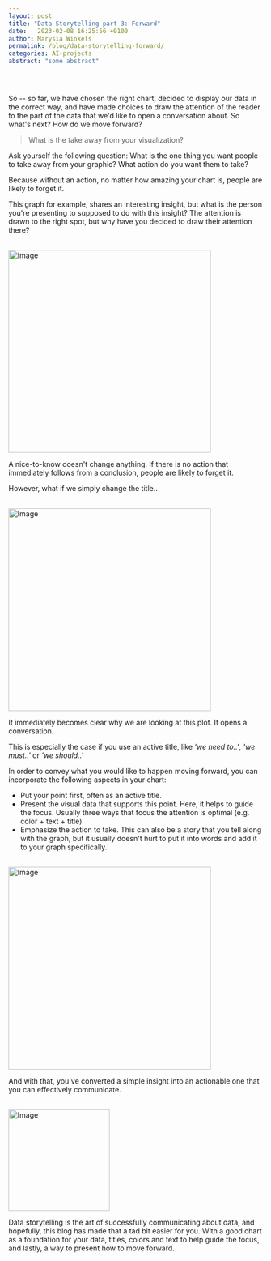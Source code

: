 ```yaml
---
layout: post
title: "Data Storytelling part 3: Forward"
date:   2023-02-08 16:25:56 +0100
author: Marysia Winkels
permalink: /blog/data-storytelling-forward/
categories: AI-projects
abstract: "some abstract"


---
```


So -- so far, we have chosen the right chart, decided to display our data in the correct way, and have made choices to draw the attention of the reader to the part of the data that we'd like to open a conversation about. So what's next? How do we move <emph>forward</emph>?

> What is the take away from your visualization? 

Ask yourself the following question: What is the one thing you want people to take away from your graphic? What action do you want them to take? 

Because without an action, no matter how amazing your chart is, people are likely to forget it. 

This graph for example, shares an interesting insight, but what is the person you're presenting to supposed to do with this insight? The attention is drawn to the right spot, but why have you decided to draw their attention there? 


<div class="Figure">
	<br>
    <img src="{{site.baseurl}}/assets/storytelling/lang6.png" alt="Image" height="400"/>
</div>

A nice-to-know doesn't change anything. If there is no action that immediately follows from a conclusion, people are likely to forget it. 


However, what if we simply change the title.. 

<div class="Figure">
	<br>
    <img src="{{site.baseurl}}/assets/storytelling/lang7.png" alt="Image" height="400"/>
</div>

It immediately becomes clear why we are looking at this plot. It opens a conversation.
 
This is especially the case if you use an active title, like *'we need to..'*, *'we must..'* or *'we should..'*

In order to convey what you would like to happen moving forward, you can incorporate the following aspects in your chart:
 -  Put your point first, often as an active title. 
 - Present the visual data that supports this point. Here, it helps to guide the focus. Usually three ways that focus the attention is optimal (e.g. color + text + title). 
 - Emphasize the action to take. This can also be a story that you tell along with the graph, but it usually doesn't hurt to put it into words and add it to your graph specifically. 
 
 <div class="Figure">
 	<br>
     <img src="{{site.baseurl}}/assets/storytelling/lang8.png" alt="Image" height="400"/>
 </div>
 
 And with that, you've converted a simple insight into an actionable one that you can effectively communicate. 


 <div class="Figure">
 	<br>
     <img src="{{site.baseurl}}/assets/storytelling/insight.png" alt="Image" height="200"/>
 </div>
 
 
 Data storytelling is the art of successfully communicating about data, and hopefully, this blog has made that a tad bit easier for you. With a good chart as a foundation for your data, titles, colors and text to help guide the focus, and lastly, a way to present how to move forward.
 